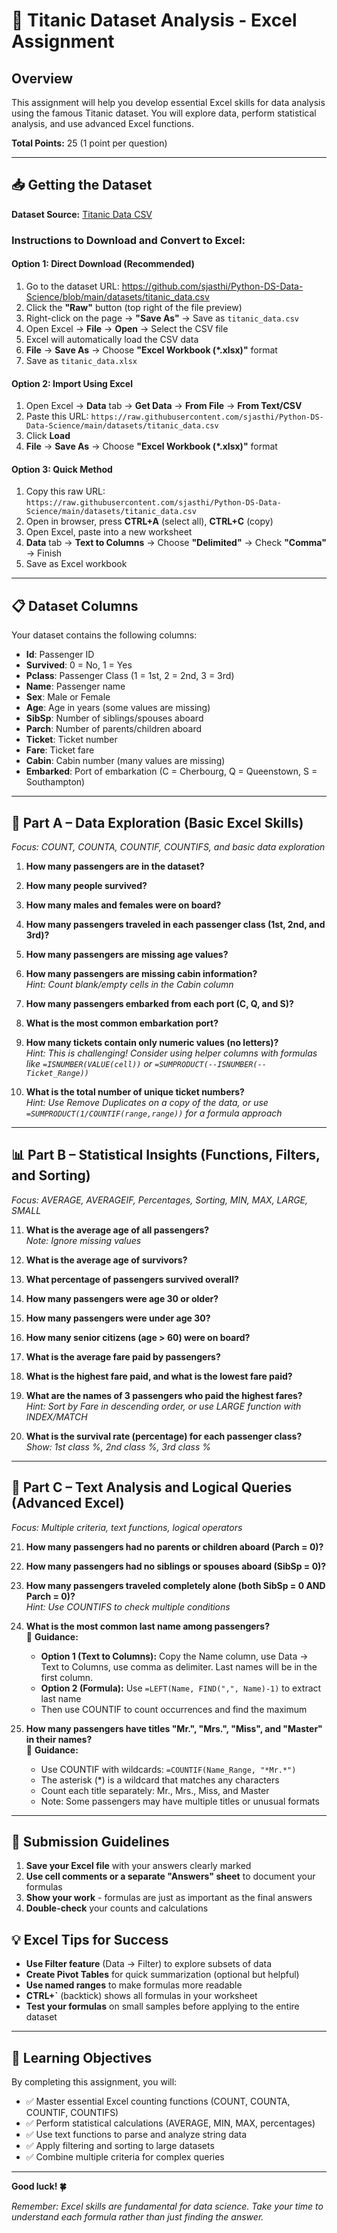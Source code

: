 # 🚢 Titanic Dataset Analysis - Excel Assignment

## Overview
This assignment will help you develop essential Excel skills for data analysis using the famous Titanic dataset. You will explore data, perform statistical analysis, and use advanced Excel functions.

**Total Points:** 25 (1 point per question)

---

## 📥 Getting the Dataset

**Dataset Source:** [Titanic Data CSV](https://github.com/sjasthi/Python-DS-Data-Science/blob/main/datasets/titanic_data.csv)

### Instructions to Download and Convert to Excel:

#### **Option 1: Direct Download (Recommended)**
1. Go to the dataset URL: https://github.com/sjasthi/Python-DS-Data-Science/blob/main/datasets/titanic_data.csv
2. Click the **"Raw"** button (top right of the file preview)
3. Right-click on the page → **"Save As"** → Save as `titanic_data.csv`
4. Open Excel → **File** → **Open** → Select the CSV file
5. Excel will automatically load the CSV data
6. **File** → **Save As** → Choose **"Excel Workbook (*.xlsx)"** format
7. Save as `titanic_data.xlsx`

#### **Option 2: Import Using Excel**
1. Open Excel → **Data** tab → **Get Data** → **From File** → **From Text/CSV**
2. Paste this URL: `https://raw.githubusercontent.com/sjasthi/Python-DS-Data-Science/main/datasets/titanic_data.csv`
3. Click **Load**
4. **File** → **Save As** → Choose **"Excel Workbook (*.xlsx)"** format

#### **Option 3: Quick Method**
1. Copy this raw URL: `https://raw.githubusercontent.com/sjasthi/Python-DS-Data-Science/main/datasets/titanic_data.csv`
2. Open in browser, press **CTRL+A** (select all), **CTRL+C** (copy)
3. Open Excel, paste into a new worksheet
4. **Data** tab → **Text to Columns** → Choose **"Delimited"** → Check **"Comma"** → Finish
5. Save as Excel workbook

---

## 📋 Dataset Columns
Your dataset contains the following columns:
- **Id**: Passenger ID
- **Survived**: 0 = No, 1 = Yes
- **Pclass**: Passenger Class (1 = 1st, 2 = 2nd, 3 = 3rd)
- **Name**: Passenger name
- **Sex**: Male or Female
- **Age**: Age in years (some values are missing)
- **SibSp**: Number of siblings/spouses aboard
- **Parch**: Number of parents/children aboard
- **Ticket**: Ticket number
- **Fare**: Ticket fare
- **Cabin**: Cabin number (many values are missing)
- **Embarked**: Port of embarkation (C = Cherbourg, Q = Queenstown, S = Southampton)

---

## 🧩 Part A – Data Exploration (Basic Excel Skills)
*Focus: COUNT, COUNTA, COUNTIF, COUNTIFS, and basic data exploration*

1. **How many passengers are in the dataset?**

2. **How many people survived?**

3. **How many males and females were on board?**

4. **How many passengers traveled in each passenger class (1st, 2nd, and 3rd)?**

5. **How many passengers are missing age values?**

6. **How many passengers are missing cabin information?**  
   *Hint: Count blank/empty cells in the Cabin column*

7. **How many passengers embarked from each port (C, Q, and S)?**

8. **What is the most common embarkation port?**

9. **How many tickets contain only numeric values (no letters)?**  
   *Hint: This is challenging! Consider using helper columns with formulas like `=ISNUMBER(VALUE(cell))` or `=SUMPRODUCT(--ISNUMBER(--Ticket_Range))`*

10. **What is the total number of unique ticket numbers?**  
    *Hint: Use Remove Duplicates on a copy of the data, or use `=SUMPRODUCT(1/COUNTIF(range,range))` for a formula approach*

---

## 📊 Part B – Statistical Insights (Functions, Filters, and Sorting)
*Focus: AVERAGE, AVERAGEIF, Percentages, Sorting, MIN, MAX, LARGE, SMALL*

11. **What is the average age of all passengers?**  
    *Note: Ignore missing values*

12. **What is the average age of survivors?**

13. **What percentage of passengers survived overall?**

14. **How many passengers were age 30 or older?**

15. **How many passengers were under age 30?**

16. **How many senior citizens (age > 60) were on board?**

17. **What is the average fare paid by passengers?**

18. **What is the highest fare paid, and what is the lowest fare paid?**

19. **What are the names of 3 passengers who paid the highest fares?**  
    *Hint: Sort by Fare in descending order, or use LARGE function with INDEX/MATCH*

20. **What is the survival rate (percentage) for each passenger class?**  
    *Show: 1st class %, 2nd class %, 3rd class %*

---

## 🧠 Part C – Text Analysis and Logical Queries (Advanced Excel)
*Focus: Multiple criteria, text functions, logical operators*

21. **How many passengers had no parents or children aboard (Parch = 0)?**

22. **How many passengers had no siblings or spouses aboard (SibSp = 0)?**

23. **How many passengers traveled completely alone (both SibSp = 0 AND Parch = 0)?**  
    *Hint: Use COUNTIFS to check multiple conditions*

24. **What is the most common last name among passengers?**  
    📘 **Guidance:**
    - **Option 1 (Text to Columns):** Copy the Name column, use Data → Text to Columns, use comma as delimiter. Last names will be in the first column.
    - **Option 2 (Formula):** Use `=LEFT(Name, FIND(",", Name)-1)` to extract last name
    - Then use COUNTIF to count occurrences and find the maximum

25. **How many passengers have titles "Mr.", "Mrs.", "Miss", and "Master" in their names?**  
    📘 **Guidance:**
    - Use COUNTIF with wildcards: `=COUNTIF(Name_Range, "*Mr.*")` 
    - The asterisk (*) is a wildcard that matches any characters
    - Count each title separately: Mr., Mrs., Miss, and Master
    - Note: Some passengers may have multiple titles or unusual formats

---

## 📝 Submission Guidelines

1. **Save your Excel file** with your answers clearly marked
2. **Use cell comments or a separate "Answers" sheet** to document your formulas
3. **Show your work** - formulas are just as important as the final answers
4. **Double-check** your counts and calculations

## 💡 Excel Tips for Success

- **Use Filter feature** (Data → Filter) to explore subsets of data
- **Create Pivot Tables** for quick summarization (optional but helpful)
- **Use named ranges** to make formulas more readable
- **CTRL+`** (backtick) shows all formulas in your worksheet
- **Test your formulas** on small samples before applying to the entire dataset

---

## 🎯 Learning Objectives

By completing this assignment, you will:
- ✅ Master essential Excel counting functions (COUNT, COUNTA, COUNTIF, COUNTIFS)
- ✅ Perform statistical calculations (AVERAGE, MIN, MAX, percentages)
- ✅ Use text functions to parse and analyze string data
- ✅ Apply filtering and sorting to large datasets
- ✅ Combine multiple criteria for complex queries

---

**Good luck! 🍀**

*Remember: Excel skills are fundamental for data science. Take your time to understand each formula rather than just finding the answer.*

